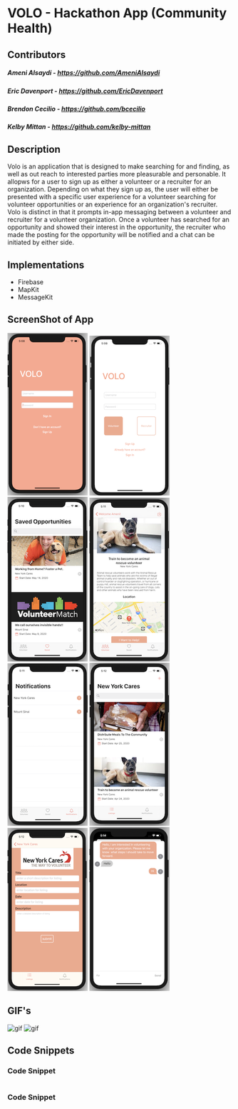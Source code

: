 # VOLO - Hackathon App (Community Health)

## Contributors
##### Ameni Alsaydi - https://github.com/AmeniAlsaydi
##### Eric Davenport - https://github.com/EricDavenport
##### Brendon Cecilio - https://github.com/bcecilio
##### Kelby Mittan - https://github.com/kelby-mittan

## Description

Volo is an application that is designed to make searching for and finding, as well as out reach to interested parties more pleasurable
and personable. It allopws for a user to sign up as either a volunteer or a recruiter for an organization. Depending on what
they sign up as, the user will either be presented with a specific user experience for a volunteer searching for volunteer 
opportunities or an experience for an organization's recruiter. Volo is distinct in that it prompts in-app messaging between 
a volunteer and recruiter for a volunteer organization. Once a volunteer has searched for an opportunity and showed their interest 
in the opportunity, the recruiter who made the posting for the opportunity will be notified and a chat can be initiated by either side.

## Implementations
- Firebase
- MapKit
- MessageKit

## ScreenShot of App

![Volo1](Images/Volo1.1.1.png)
![Volo2](Images/Volo2.1.1.png)
![Volo3](Images/Volo3.1.1.png)
![Volo4](Images/Volo4.1.1.png)
![Volo5](Images/Volo5.1.1.png)
![Volo6](Images/Volo6.1.1.png)
![Volo7](Images/Volo7.1.1.png)
![Volo8](Images/Volo8.1.1.png)

##  GIF's

![gif](Images/nytGIF1.1.gif)
![gif](Images/nytGIF2.1.gif)

## Code Snippets

### Code Snippet
```swift

```
### Code Snippet   
```swift
    
```
